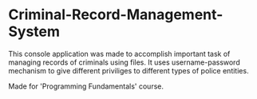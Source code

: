 # Criminal-Record-Management-System
This console application was made to accomplish important task of managing records of criminals using files.
It uses username-password mechanism to give different priviliges to different types of police entities.  

Made for 'Programming Fundamentals' course.
